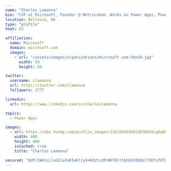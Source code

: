 ```yaml
---
name: "Charles Lamanna"
bio: "CVP at Microsoft, Founder @ MetricsHub. Works on Power Apps, Power Automate, Power Virtual Agent, Common Data Service and Dynamics 365."
location: Bellevue, WA
type: "profile"
heat: 83

affiliation:
  name: Microsoft
  domain: microsoft.com
  images:
    - url: "/assets/images/organizations/microsoft.com-50x50.jpg"
      width: 50
      height: 50

twitter:
  username: clamanna
  url: https://twitter.com/clamanna
  followers: 2777

linkedin:
  url: https://www.linkedin.com/in/charleslamanna

topics:
  - Power Apps

images:
  - url: https://pbs.twimg.com/profile_images/1263202626922876928/g6qGbHZ-_400x400.jpg
    width: 400
    height: 400
    isCached: true
    title: "Charles Lamanna"

secured: "KUP/1W4icLlxGIloInKIeK7/y4+NJUtszMrWhTOltlbh02k9OZolTSEYufOTUha9y8x9YPw5aUPAy2SCXiBFiJWqKnsR+FNMACOP/S16Y2SswEw5nfK9PhnrsJrRKW6rJN6b80NXiT/VA/uemWRfT4gejY+muZ24TFlCT5YKqWX2yxL0K4iYNKOPA2b694Y3NR3zHDsEWvxVz73pO+fW+YVV6ddVZ01Nj8cchkHfSHneqFrubQt1qXfDxsFhLaWsoq12jqVnpg5shqTPFfBd2+yiYiMjkC7KzJJVNEXhzga8wRwon+o/la3qJ344fDhs3S5I5fB0XsqLPuX8gJB4/TYEa6fmJl5yw1diPpiT5qoSl1a4w/ARD6CmljOfVf14LY6SuqxjQrOWjkYh+iaRkxf1nt0WXaw+QGXzZDh/T7A=;r4RIFW9mVyXvBjQKKnh5dA=="
---
```


